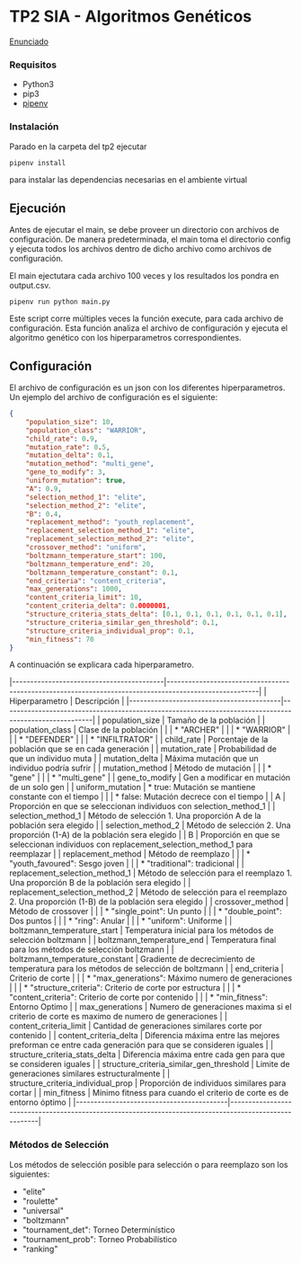 
# TP2 SIA - Algoritmos Genéticos

[Enunciado](docs/SIA_TP2.pdf)

### Requisitos

- Python3
- pip3
- [pipenv](https://pypi.org/project/pipenv/)

### Instalación

Parado en la carpeta del tp2 ejecutar

```sh
pipenv install
```

para instalar las dependencias necesarias en el ambiente virtual

## Ejecución

Antes de ejecutar el main, se debe proveer un directorio con archivos de configuración. De manera predeterminada, el main toma el directorio config y ejecuta todos los archivos dentro de dicho archivo como archivos de configuración.

El main ejectutara cada archivo 100 veces y los resultados los pondra en output.csv.

```
pipenv run python main.py
```

Este script corre múltiples veces la función execute, para cada archivo de configuración.
Esta función analiza el archivo de configuración y ejecuta el algoritmo genético con los hiperparametros correspondientes.

## Configuración

El archivo de configuración es un json con los diferentes hiperparametros. Un ejemplo del archivo de configuración es el siguiente:

```json
{
    "population_size": 10,
    "population_class": "WARRIOR",
    "child_rate": 0.9,
    "mutation_rate": 0.5,
    "mutation_delta": 0.1,
    "mutation_method": "multi_gene",
    "gene_to_modify": 3,
    "uniform_mutation": true,
    "A": 0.9,
    "selection_method_1": "elite",
    "selection_method_2": "elite",
    "B": 0.4,
    "replacement_method": "youth_replacement",
    "replacement_selection_method_1": "elite",
    "replacement_selection_method_2": "elite",
    "crossover_method": "uniform",
    "boltzmann_temperature_start": 100,
    "boltzmann_temperature_end": 20,
    "boltzmann_temperature_constant": 0.1,
    "end_criteria": "content_criteria",
    "max_generations": 1000,
    "content_criteria_limit": 10,
    "content_criteria_delta": 0.0000001,
    "structure_criteria_stats_delta": [0.1, 0.1, 0.1, 0.1, 0.1, 0.1],
    "structure_criteria_similar_gen_threshold": 0.1,
    "structure_criteria_individual_prop": 0.1,
    "min_fitness": 70
}
```

A continuación se explicara cada hiperparametro.

|------------------------------------------|-------------------------------------------------------------------------------------------------------|
| Hiperparametro                           | Descripción                                                                                           |
|------------------------------------------|-------------------------------------------------------------------------------------------------------|
| population_size                          | Tamaño de la población                                                                                |
| population_class                         | Clase de la población                                                                                 |
|                                          | * "ARCHER"                                                                                            |
|                                          | * "WARRIOR"                                                                                           |
|                                          | * "DEFENDER"                                                                                          |
|                                          | * "INFILTRATOR"                                                                                       |
| child_rate                               | Porcentaje de la población que se en cada generación                                                  |
| mutation_rate                            | Probabilidad de que un individuo muta                                                                 |
| mutation_delta                           | Máxima mutación que un individuo podría sufrir                                                        |
| mutation_method                          | Método de mutación                                                                                    |
|                                          | * "gene"                                                                                              |
|                                          | * "multi_gene"                                                                                        |
| gene_to_modify                           | Gen a modificar en mutación de un solo gen                                                            |
| uniform_mutation                         | * true: Mutación se mantiene constante con el tiempo                                                  |
|                                          | * false: Mutación decrece con el tiempo                                                               |
| A                                        | Proporción en que se seleccionan individuos con selection_method_1                                    |
| selection_method_1                       | Método de selección 1. Una proporción A de la población sera elegido                                  |
| selection_method_2                       | Método de selección 2. Una proporción (1-A) de la población sera elegido                              |
| B                                        | Proporción en que se seleccionan individuos con replacement_selection_method_1 para reemplazar        |
| replacement_method                       | Método de reemplazo                                                                                   |
|                                          | * "youth_favoured": Sesgo joven                                                                       |
|                                          | * "traditional": tradicional                                                                          |
| replacement_selection_method_1           | Método de selección para el reemplazo 1. Una proporción B de la población sera elegido                |
| replacement_selection_method_2           | Método de selección para el reemplazo 2. Una proporción (1-B) de la población sera elegido            |
| crossover_method                         | Método de crossover                                                                                   |
|                                          | * "single_point": Un punto                                                                            |
|                                          | * "double_point": Dos puntos                                                                          |
|                                          | * "ring": Anular                                                                                      |
|                                          | * "uniform": Uniforme                                                                                 |
| boltzmann_temperature_start              | Temperatura inicial para los métodos de selección boltzmann                                           |
| boltzmann_temperature_end                | Temperatura final para los métodos de selección boltzmann                                             |
| boltzmann_temperature_constant           | Gradiente de decrecimiento de temperatura para los métodos de selección de boltzmann                  |
| end_criteria                             | Criterio de corte                                                                                     |
|                                          | * "max_generations": Máximo numero de generaciones                                                    |
|                                          | * "structure_criteria": Criterio de corte por estructura                                              |
|                                          | * "content_criteria": Criterio de corte por contenido                                                 |
|                                          | * "min_fitness": Entorno Optimo                                                                       |
| max_generations                          | Numero de generaciones maxima si el criterio de corte es maximo de numero de generaciones             |
| content_criteria_limit                   | Cantidad de generaciones similares corte por contenido                                                |
| content_criteria_delta                   | Diferencia máxima entre las mejores preforman ce entre cada generación para que se consideren iguales |
| structure_criteria_stats_delta           | Diferencia máxima entre cada gen para que se consideren iguales                                       |
| structure_criteria_similar_gen_threshold | Limite de generaciones similares estructuralmente                                                     |
| structure_criteria_individual_prop       | Proporción de individuos similares para cortar                                                        |
| min_fitness                              | Mínimo fitness para cuando el criterio de corte es de entorno óptimo                                  |
|------------------------------------------|-------------------------------------------------------------------------------------------------------|

### Métodos de Selección

Los métodos de selección posible para selección o para reemplazo son los siguientes:

* "elite"
* "roulette"
* "universal"
* "boltzmann"
* "tournament_det": Torneo Determinístico
* "tournament_prob": Torneo Probabilístico
* "ranking"

